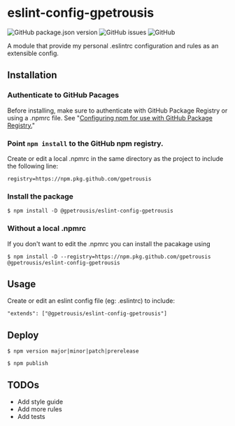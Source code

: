 # eslint-config-gpetrousis
![GitHub package.json version](https://img.shields.io/github/package-json/v/gpetrousis/eslint-config-gpetrousis.svg)
![GitHub issues](https://img.shields.io/github/issues-raw/gpetrousis/eslint-config-gpetrousis.svg)
![GitHub](https://img.shields.io/github/license/gpetrousis/eslint-config-gpetrousis.svg)

A module that provide my personal .eslintrc configuration and rules as an extensible config.

## Installation
### Authenticate to GitHub Pacages
Before installing, make sure to authenticate with GitHub Package Registry or using a .npmrc file. See "[Configuring npm for use with GitHub Package Registry.](https://help.github.com/en/articles/configuring-npm-for-use-with-github-package-registry#authenticating-to-github-package-registry)"

### Point `npm install` to the GitHub npm registry.
Create or edit a local .npmrc in the same directory as the project to include the following line:
```
registry=https://npm.pkg.github.com/gpetrousis
```

### Install the package
```
$ npm install -D @gpetrousis/eslint-config-gpetrousis
```

### Without a local .npmrc
If you don't want to edit the .npmrc you can install the pacakage using
```
$ npm install -D --registry=https://npm.pkg.github.com/gpetrousis @gpetrousis/eslint-config-gpetrousis
```

## Usage
Create or edit an eslint config file (eg: .eslintrc) to include:
```
"extends": ["@gpetrousis/eslint-config-gpetrousis"]
```

## Deploy
```
$ npm version major|minor|patch|prerelease
```

```
$ npm publish
```

## TODOs
- Add style guide
- Add more rules
- Add tests